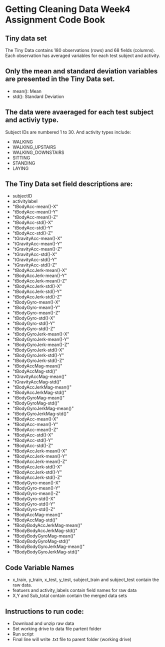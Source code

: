 # Getting Cleaning Data Week4 Assignment Code Book

## Tiny data set

The Tiny Data contains 180 observations (rows) and 68 fields (columns). Each observation has averaged variables for each test subject and activity.

## Only the mean and standard deviation variables are presented in the Tiny Data set.

* mean(): Mean
* std(): Standard Deviation

## The data were avaeraged for each test subject and activiy type.

Subject IDs are numbered 1 to 30. And activity types include:
* WALKING
* WALKING_UPSTAIRS
* WALKING_DOWNSTAIRS
* SITTING
* STANDING
* LAYING

## The Tiny Data set field descriptions are:

* subjectID
* activitylabel               
* "tBodyAcc-mean()-X"           
* "tBodyAcc-mean()-Y"           
* "tBodyAcc-mean()-Z"          
* "tBodyAcc-std()-X"            
* "tBodyAcc-std()-Y"            
* "tBodyAcc-std()-Z"            
* "tGravityAcc-mean()-X"        
* "tGravityAcc-mean()-Y"       
* "tGravityAcc-mean()-Z"        
* "tGravityAcc-std()-X"        
* "tGravityAcc-std()-Y"        
* "tGravityAcc-std()-Z"         
* "tBodyAccJerk-mean()-X"      
* "tBodyAccJerk-mean()-Y"       
* "tBodyAccJerk-mean()-Z"       
* "tBodyAccJerk-std()-X"        
* "tBodyAccJerk-std()-Y"        
* "tBodyAccJerk-std()-Z"       
* "tBodyGyro-mean()-X"          
* "tBodyGyro-mean()-Y"         
* "tBodyGyro-mean()-Z"          
* "tBodyGyro-std()-X"          
* "tBodyGyro-std()-Y"          
* "tBodyGyro-std()-Z"           
* "tBodyGyroJerk-mean()-X"      
* "tBodyGyroJerk-mean()-Y"     
* "tBodyGyroJerk-mean()-Z"      
* "tBodyGyroJerk-std()-X"      
* "tBodyGyroJerk-std()-Y"       
* "tBodyGyroJerk-std()-Z"      
* "tBodyAccMag-mean()"          
* "tBodyAccMag-std()"           
* "tGravityAccMag-mean()"      
* "tGravityAccMag-std()"        
* "tBodyAccJerkMag-mean()"      
* "tBodyAccJerkMag-std()"      
* "tBodyGyroMag-mean()"         
* "tBodyGyroMag-std()"         
* "tBodyGyroJerkMag-mean()"     
* "tBodyGyroJerkMag-std()"      
* "fBodyAcc-mean()-X"           
* "fBodyAcc-mean()-Y"           
* "fBodyAcc-mean()-Z"          
* "fBodyAcc-std()-X"            
* "fBodyAcc-std()-Y"           
* "fBodyAcc-std()-Z"            
* "fBodyAccJerk-mean()-X"      
* "fBodyAccJerk-mean()-Y"      
* "fBodyAccJerk-mean()-Z"      
* "fBodyAccJerk-std()-X"        
* "fBodyAccJerk-std()-Y"        
* "fBodyAccJerk-std()-Z"       
* "fBodyGyro-mean()-X"         
* "fBodyGyro-mean()-Y"          
* "fBodyGyro-mean()-Z"         
* "fBodyGyro-std()-X"          
* "fBodyGyro-std()-Y"          
* "fBodyGyro-std()-Z"          
* "fBodyAccMag-mean()"         
* "fBodyAccMag-std()"          
* "fBodyBodyAccJerkMag-mean()" 
* "fBodyBodyAccJerkMag-std()"  
* "fBodyBodyGyroMag-mean()"    
* "fBodyBodyGyroMag-std()"      
* "fBodyBodyGyroJerkMag-mean()" 
* "fBodyBodyGyroJerkMag-std()" 

## Code Variable Names

* x_train, y_train, x_test, y_test, subject_train and subject_test contain the raw data.
* featuers and activity_labels contain field names for raw data
* X,Y and Sub_total contain contain the merged data sets

## Instructions to run code:

* Download and unzip raw data
* Set working drive to data file partent folder
* Run script
* Final line will write .txt file to parent folder (working drive)